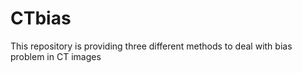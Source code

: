 # CTbias
This repository is providing three different methods to deal with bias problem in CT images
